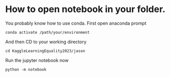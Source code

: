 # How to open notebook in your folder.

You probably know how to use conda. First open anaconda prompt

    conda activate /path/your/environment

And then CD to your working directory

    cd KaggleLearningEquality2023/jason

Run the jupyter notebook now

    python -m notebook